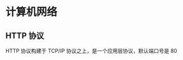 <!--
 * @Author: your name
 * @Date: 2021-03-12 09:32:14
 * @LastEditTime: 2021-03-12 09:59:43
 * @LastEditors: Please set LastEditors
 * @Description: In User Settings Edit
 * @FilePath: /crystal-github/Interview-Questions/HTTP/计算机网络知识.md
-->

# 计算机网络

## HTTP 协议

HTTP 协议构建于 TCP/IP 协议之上，是一个应用层协议，默认端口号是 80
